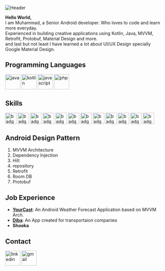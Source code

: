 ![Header](https://cms-assets.tutsplus.com/cdn-cgi/image/width=850/uploads/users/1631/posts/34756/image/Twitter%20Header%20maker%20for%20Quotes%20with%20a%20Text%20Ribbon%20copy.jpg)

**Hello World,** <br>
I am Muhammad, a Senior Android developer. Who loves to code and learn more everyday. <br>
Experienced in building creative applications using Kotlin, Java, MVVM, Retrofit, Protobuf, Material Design and more. <br>
and last but not least I have learned a lot about UI/UX Design specially Google Material Design.

## Programming Languages
[<img src="https://unpkg.com/simple-icons@v3/icons/java.svg" alt="java" width="48" />](https://java.com)
[<img src="https://unpkg.com/simple-icons@v3/icons/kotlin.svg" alt="kotlin" width="48" />](https://kotlinlang.org)
[<img src="https://unpkg.com/simple-icons@v3/icons/javascript.svg" alt="javascript" width="48" />](https://javascript.com)
[<img src="https://unpkg.com/simple-icons@v3/icons/php.svg" alt="php" width="48" />](https://php.net)

## Skills
[<img src="https://img.shields.io/badge/Adobe%20XD-470137?style=for-the-badge&logo=Adobe%20XD&logoColor=#FF61F6" alt="badge" height="36" />](https://adobe.com)
[<img src="https://img.shields.io/badge/Figma-F24E1E?style=for-the-badge&logo=figma&logoColor=white" alt="badge" height="36" />](https://figma.com)
[<img src="https://img.shields.io/badge/Docker-2CA5E0?style=for-the-badge&logo=docker&logoColor=white" alt="badge" height="36" />](https://docker.com)
[<img src="https://img.shields.io/badge/Laravel-FF2D20?style=for-the-badge&logo=laravel&logoColor=white" alt="badge" height="36" />](https://laravel.com)
[<img src="https://img.shields.io/badge/Postman-FF6C37?style=for-the-badge&logo=Postman&logoColor=white" alt="badge" height="36" />](https://postman.com)
[<img src="https://img.shields.io/badge/Flutter-02569B?style=for-the-badge&logo=flutter&logoColor=white" alt="badge" height="36" />](https://flutter.dev)
[<img src="https://img.shields.io/badge/GIT-E44C30?style=for-the-badge&logo=git&logoColor=white" alt="badge" height="36" />](https://git-scm.com)
[<img src="https://img.shields.io/badge/SQLite-07405E?style=for-the-badge&logo=sqlite&logoColor=white" alt="badge" height="36" />](https://sqlite.org)
[<img src="https://img.shields.io/badge/GitHub-100000?style=for-the-badge&logo=github&logoColor=white" alt="badge" height="36" />](https://github.com)
[<img src="https://img.shields.io/badge/json-5E5C5C?style=for-the-badge&logo=json&logoColor=white" alt="badge" height="36" />](https://json.org)
[<img src="https://img.shields.io/badge/HTML5-E34F26?style=for-the-badge&logo=html5&logoColor=white" alt="badge" height="36" />](https://html.com)
[<img src="https://img.shields.io/badge/CSS3-1572B6?style=for-the-badge&logo=css3&logoColor=white" alt="badge" height="36" />](https://w3.org)

## Android Design Pattern
1. MVVM Architecture
2. Dependency Injection
3. Hilt
4. repository
5. Retrofit
10. Room DB
11. Protobuf

## Job Experience
- [**YourCast**](https://www.github.com/muhammadsafataj/yourcast): An Android Weather Forecast Application based on MVVM Arch.
- [**Diba**](https://diba.safer.ir): An App created for transportaion companies
- **Shooka**

## Contact
[<img src="https://unpkg.com/simple-icons@v3/icons/linkedin.svg" alt="linkedin" width="48" />](https://linkedin.com/in/muhammad-safataj)
[<img src="https://unpkg.com/simple-icons@v3/icons/gmail.svg" alt="gmail" width="48" />](https://muhammadsafataj@gmail.com)
